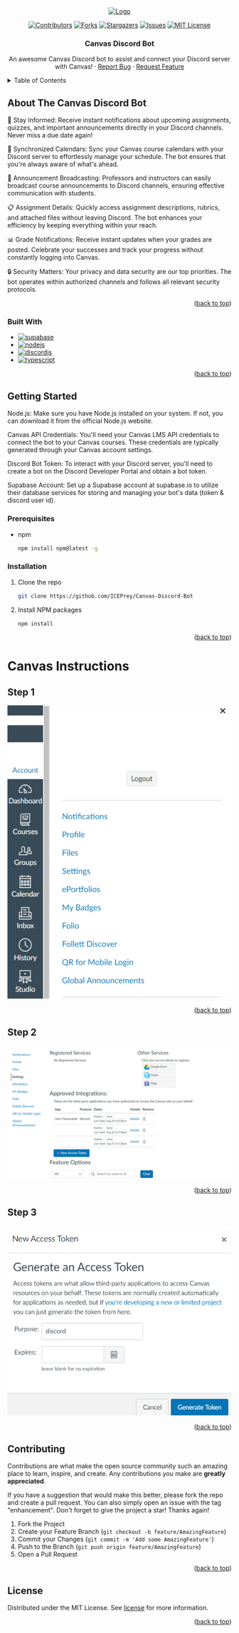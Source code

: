 <a name="readme-top"></a>
<br />

<div align="center">
  <a href="https://github.com/ICEPrey/Canvas-Discord-Bot">
    <img src="https://www.uab.edu/elearning/images/pictures/academic-technologies/logos/canvas.png" alt="Logo" width="288" height="288">
  </a>

[![Contributors][contributors-shield]][contributors-url]
[![Forks][forks-shield]][forks-url]
[![Stargazers][stars-shield]][stars-url]
[![Issues][issues-shield]][issues-url]
[![MIT License][license-shield]][license-url]

  <h3 align="center">Canvas Discord Bot</h3>

  <p align="center">
    An awesome Canvas Discord bot to assist and connect your Discord server with Canvas!
    ·
    <a href="https://github.com/ICEPrey/Canvas-Discord-Bot/issues">Report Bug</a>
    ·
    <a href="https://github.com/ICEPrey/Canvas-Discord-Bot/issues">Request Feature</a>
  </p>
</div>

<!-- TABLE OF CONTENTS -->
<details>
  <summary>Table of Contents</summary>
  <ol>
    <li>
      <a href="#about-the-canvas-discord-bot">About The Project</a>
      <ul>
        <li><a href="#built-with">Built With</a></li>
      </ul>
    </li>
    <li>
      <a href="#getting-started">Getting Started</a>
      <ul>
        <li><a href="#prerequisites">Prerequisites</a></li>
        <li><a href="#installation">Installation</a></li>
      </ul>
    </li>
    <li><a href="#canvas-instructions">Canvas Instructions</a></li>
    <li><a href="#contributing">Contributing</a></li>
    <li><a href="#license">License</a></li>
  </ol>
</details>

<!-- ABOUT THE PROJECT -->

## About The Canvas Discord Bot

🔔 Stay Informed: Receive instant notifications about upcoming assignments, quizzes, and important announcements directly in your Discord channels. Never miss a due date again!

📅 Synchronized Calendars: Sync your Canvas course calendars with your Discord server to effortlessly manage your schedule. The bot ensures that you're always aware of what's ahead.

📢 Announcement Broadcasting: Professors and instructors can easily broadcast course announcements to Discord channels, ensuring effective communication with students.

📋 Assignment Details: Quickly access assignment descriptions, rubrics, and attached files without leaving Discord. The bot enhances your efficiency by keeping everything within your reach.

📊 Grade Notifications: Receive instant updates when your grades are posted. Celebrate your successes and track your progress without constantly logging into Canvas.

🔒 Security Matters: Your privacy and data security are our top priorities. The bot operates within authorized channels and follows all relevant security protocols.

<p align="right">(<a href="#readme-top">back to top</a>)</p>

### Built With

-   [![supabase][supabase]][supabase-url]
-   [![nodejs][nodejs]][nodejs-url]
-   [![discordjs][discordjs]][discordjs-url]
-   [![typescript][typescript]][typescripturl]

<p align="right">(<a href="#readme-top">back to top</a>)</p>

<!-- GETTING STARTED -->

## Getting Started

Node.js: Make sure you have Node.js installed on your system. If not, you can download it from the official Node.js website.

Canvas API Credentials: You'll need your Canvas LMS API credentials to connect the bot to your Canvas courses. These credentials are typically generated through your Canvas account settings.

Discord Bot Token: To interact with your Discord server, you'll need to create a bot on the Discord Developer Portal and obtain a bot token.

Supabase Account: Set up a Supabase account at supabase.io to utilize their database services for storing and managing your bot's data (token & discord user id).

### Prerequisites

-   npm
    ```sh
    npm install npm@latest -g
    ```

### Installation

1. Clone the repo
    ```sh
    git clone https://github.com/ICEPrey/Canvas-Discord-Bot
    ```
2. Install NPM packages
    ```sh
    npm install
    ```

<p align="right">(<a href="#readme-top">back to top</a>)</p>

# Canvas Instructions

## Step 1

![canvas1]

<p align="right">(<a href="#readme-top">back to top</a>)</p>

## Step 2

![canvas2]

<p align="right">(<a href="#readme-top">back to top</a>)</p>

## Step 3

![canvas3]

<p align="right">(<a href="#readme-top">back to top</a>)</p>

<!-- CONTRIBUTING -->

## Contributing

Contributions are what make the open source community such an amazing place to learn, inspire, and create. Any contributions you make are **greatly appreciated**.

If you have a suggestion that would make this better, please fork the repo and create a pull request. You can also simply open an issue with the tag "enhancement".
Don't forget to give the project a star! Thanks again!

1. Fork the Project
2. Create your Feature Branch (`git checkout -b feature/AmazingFeature`)
3. Commit your Changes (`git commit -m 'Add some AmazingFeature'`)
4. Push to the Branch (`git push origin feature/AmazingFeature`)
5. Open a Pull Request

<p align="right">(<a href="#readme-top">back to top</a>)</p>

## License

Distributed under the MIT License. See [license] for more information.

<p align="right">(<a href="#readme-top">back to top</a>)</p>

[contributors-shield]: https://img.shields.io/github/stars/ICEPrey/Canvas-Discord-Bot.svg?style=for-the-badge
[contributors-url]: https://github.com/ICEPrey/Canvas-Discord-Bot/graphs/contributors
[forks-shield]: https://img.shields.io/github/stars/ICEPrey/Canvas-Discord-Bot.svg?style=for-the-badge
[forks-url]: https://github.com/ICEPrey/Canvas-Discord-Bot/network/members
[stars-shield]: https://img.shields.io/github/stars/ICEPrey/Canvas-Discord-Bot.svg?style=for-the-badge
[stars-url]: https://github.com/ICEPrey/Canvas-Discord-Bot/stargazers
[issues-shield]: https://img.shields.io/github/stars/ICEPrey/Canvas-Discord-Bot.svg?style=for-the-badge
[issues-url]: https://github.com/ICEPrey/Canvas-Discord-Bot/issues
[license-shield]: https://img.shields.io/github/license/othneildrew/Best-README-Template.svg?style=for-the-badge
[license-url]: https://github.com/ICEPrey/Canvas-Discord-Bot/License.MD
[product-screenshot]: images/screenshot.png
[nodejs]: https://img.shields.io/badge/Node%20js-339933?style=for-the-badge&logo=nodedotjs&logoColor=white
[supabase]: https://img.shields.io/badge/Supabase-181818?style=for-the-badge&logo=supabase&logoColor=white
[discordjs]: https://img.shields.io/badge/Discord-5865F2?style=for-the-badge&logo=discord&logoColor=white
[nodejs-url]: https://nodejs.org/en
[supabase-url]: https://supabase.com/
[discordjs-url]: https://discord.js.org/
[canvas1]: images/canvas/canvasStep1.png
[canvas2]: images/canvas/canvasStep2.png
[canvas3]: images/canvas/canvasStep3.png
[license]: License.MD
[typescript]: https://img.shields.io/badge/typescript-%23007ACC.svg?style=for-the-badge&logo=typescript&logoColor=white
[typescripturl]: https://www.typescriptlang.org/
